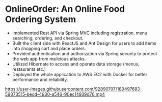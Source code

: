 # OnlineOrder: An Online Food Ordering System
-	Implemented Rest API via Spring MVC including registration, menu searching, ordering, and checkout.
-	Built the client side with ReactJS and Ant Design for users to add items into shopping cart and place orders.
-	Provided authentication and authorization via Spring security to protect the web app from malicious attacks.
-	Utilized Hibernate to access and operate data storage (menus, restaurants etc.)
-	Deployed the whole application to AWS EC2 with Docker for better performance and reliability.


https://user-images.githubusercontent.com/92890707/189497683-59373515-becd-4930-a546-90ec14939d76.mp4

